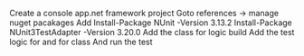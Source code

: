 Create a console app.net framework project 
Goto references -> manage nuget pacakages
Add
 Install-Package NUnit -Version 3.13.2
Install-Package NUnit3TestAdapter -Version 3.20.0
Add the class for logic build
Add the test logic for and for class
And run the test 
